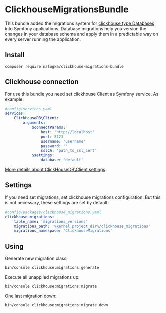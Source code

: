 ClickhouseMigrationsBundle
========================

This bundle added the migrations system for [clickhouse type Databases](https://clickhouse.tech/docs/)
into Symfony applications. Database migrations help you version the changes in
your database schema and apply them in a predictable way on every server running
the application.

## Install

```
composer require nalogka/clickhouse-migrations-bundle
```
## Clickhouse connection

For use this bundle you need set clickhouse Client as Symfony service.
As example:
```yaml
#config/services.yaml
services:
    ClickHouseDB\Client:
        arguments:
            $connectParams:
                host: 'http://localhost'
                port: 8123
                username: 'username'
                password: ''
                sslCA: 'path_to_ssl_cert'
            $settings:
                database: 'default'
```
[More details about ClickHouseDB\Client settings](https://github.com/smi2/phpClickHouse).

## Settings

If you need set migrations, set clickhouse migrations configuration.
But this is not necessary, these settings are set by default:
```yaml
#config/packages/clickhouse_migrations.yaml
clickhouse_migrations:
    table_name: 'migrations_versions'
    migrations_path: '%kernel.project_dir%/clickhouse_migrations'
    migrations_namespace: 'ClickhouseMigrations'
```

## Using
Generate new migration class:
```bash
bin/console clickhouse:migrations:generate
```

Execute all unapplied migrations up:
```bash
bin/console clickhouse:migrations:migrate
```

One last migration down:
```bash
bin/console clickhouse:migrations:migrate down
```